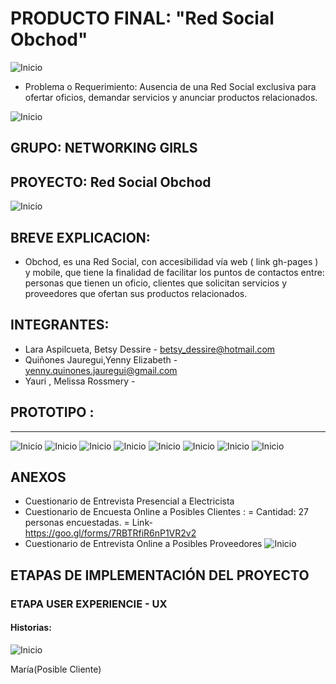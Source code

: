 PRODUCTO FINAL: "Red Social Obchod"
======================================

![Inicio](assets/images/readme/...jpg)

- Problema o Requerimiento: Ausencia de una Red Social exclusiva para ofertar oficios, demandar servicios y
anunciar productos relacionados.

![Inicio](assets/images/readme/innovando-lo-tradicional.png)

GRUPO: NETWORKING GIRLS
------------------------

## PROYECTO: Red Social Obchod
![Inicio](assets/images/logo1.png)

## BREVE EXPLICACION: 
- Obchod, es una Red Social, con accesibilidad vía web ( link gh-pages ) y mobile, que tiene la finalidad
de facilitar los puntos de contactos entre: personas que tienen un oficio, clientes que solicitan  servicios y
proveedores que ofertan sus productos relacionados.


## INTEGRANTES:  
- Lara Aspilcueta, Betsy Dessire - betsy_dessire@hotmail.com
- Quiñones Jauregui,Yenny Elizabeth - yenny.quinones.jauregui@gmail.com
- Yauri , Melissa Rossmery - 

## PROTOTIPO :
----------------------
![Inicio](assets/images/readme/index.png)
![Inicio](assets/images/readme/register.png)
![Inicio](assets/images/readme/option.png)
![Inicio](assets/images/readme/profile-client.png)
![Inicio](assets/images/readme/profile-job-client.png)
![Inicio](assets/images/readme/search-services.png)
![Inicio](assets/images/readme/list-services.png)
![Inicio](assets/images/readme/profile-job.png)

## ANEXOS
- Cuestionario de Entrevista Presencial a Electricista
- Cuestionario de Encuesta Online a Posibles Clientes :
= Cantidad: 27 personas encuestadas.
= Link- https://goo.gl/forms/7RBTRfiR6nP1VR2v2
- Cuestionario de Entrevista Online a Posibles Proveedores
![Inicio](assets/images/readme/...png)

## ETAPAS DE IMPLEMENTACIÓN DEL PROYECTO

### ETAPA USER EXPERIENCIE - UX
#### Historias: 
 ![Inicio](assets/images/readme/historia-electricista.png)
 


 María(Posible Cliente)
 
